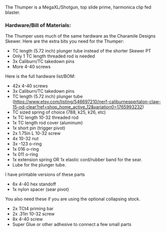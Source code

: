 The Thumper is a MegaXL/Shotgun, top slide prime, harmonica clip fed blaster.

### Hardware/Bill of Materials:

The Thumper uses much of the same hardware as the Charamile Designs Skewer. 
Here are the extra bits you need for the Thumper: 

- TC length (5.72 inch) plunger tube instead of the shorter Skewer PT
- Only 1 TC length threaded rod is needed
- 3x Caliburn/TC takedown pins
- More 4-40 screws

Here is the full hardware list/BOM:

- 42x 4-40 screws
- 3x Caliburn/TC takedown pins
- TC length (5.72 inch) plunger tube (https://www.etsy.com/listing/546697210/nerf-caliburnespertalon-claw-15-od-clear?ref=shop_home_active_12&variation0=1765993232)
- TC sized spring of choice (788, k25, k26, etc)
- 1x TC length 10-32 threaded rod
- 1x TC length rod cover (aluminum)
- 1x short pin (trigger pivot)
- 2x 1.75in L 10-32 screw
- 4x 10-32 nut
- 3x -123 o-ring
- 1x 016 o-ring
- 1x 011 o-ring
- 1x extension spring OR 1x elastic cord/rubber band for the sear.
- Lube for the plunger tube.

I have printable versions of these parts
- 6x 4-40 hex standoff
- 1x nylon spacer (sear pivot)

You also need these if you are using the optional collapsing stock.
- 2x TCt4 priming bar
- 2x .31in 10-32 screw
- 8x 4-40 screw
- Super Glue or other adhesive to connect a few small parts
